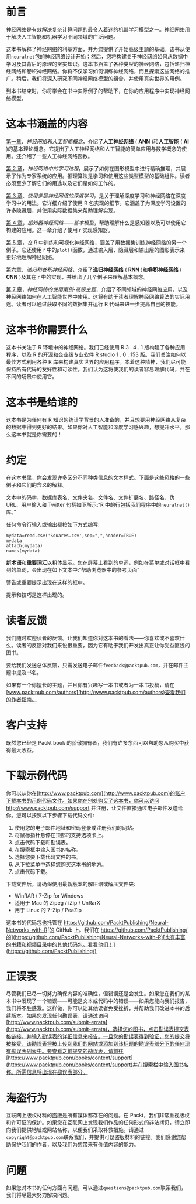 

# 前言

神经网络是有效解决复杂计算问题的最令人着迷的机器学习模型之一。神经网络用于解决人工智能和机器学习不同领域的广泛问题。

这本书解释了神经网络的利基方面，并为您提供了开始高级主题的基础。该书从使用`neuralnet`包的神经网络设计开始；然后，您将构建关于神经网络如何从数据中学习及其背后的原理的坚实知识。这本书涵盖了各种类型的神经网络，包括递归神经网络和卷积神经网络。你将不仅学习如何训练神经网络，而且探索这些网络的推广。稍后，我们将深入研究不同神经网络模型的组合，并使用真实世界的用例。

到本书结束时，你将学会在书中实际例子的帮助下，在你的应用程序中实现神经网络模型。



# 这本书涵盖的内容

[第一章](b283a577-2201-43eb-877c-f281677370bf.xhtml)、*神经网络和人工智能概念*，介绍了**人工神经网络** ( **ANN** )和**人工智能** ( **AI** )的基本理论概念。它提出了人工神经网络和人工智能的简单应用与数学概念的使用。还介绍了一些人工神经网络函数。

[第 2 章](9318274a-72ac-4475-a140-7aaf92253400.xhtml)，*神经网络中的学习过程*，展示了如何在图形模型中进行精确推理，并展示了作为专家系统的应用。推理算法是学习和使用这些类型模型的基础组件。读者必须至少了解它们的用途以及它们是如何工作的。

[第 3 章](b5f75068-f1e3-465e-969d-a8f1ad48378d.xhtml)、*使用多层神经网络的深度学习*，是关于理解深度学习和神经网络在深度学习中的用法。它详细介绍了使用 R 包实现的细节。它涵盖了为深度学习设置的许多隐藏层，并使用实际数据集来帮助理解实现。

[第 4 章](0eca6488-d9c4-4e88-99ea-5650a3f3a998.xhtml)，*感知器神经网络——基本模型*，帮助理解什么是感知器以及可以使用它构建的应用。这一章介绍了使用 r 实现感知器。

[第 5 章](d3905bda-321c-4496-99dc-391f612240f3.xhtml)，*在 R* 中训练和可视化神经网络，涵盖了用数据集训练神经网络的另一个例子。它还使用 r 中的`plot()`函数，通过输入层、隐藏层和输出层的图形表示来更好地理解神经网络。

[第六章](9b6a3094-fd1c-41bd-b334-0bf08eadb9a6.xhtml)、*递归和卷积神经网络*，介绍了**递归神经网络** ( **RNN** )和**卷积神经网络** ( **CNN** )及其在 r 中的实现，并给出了几个例子来理解基本概念。

[第 7 章](e3bdb377-05bc-40d2-87ed-6085861eca56.xhtml)，*神经网络的使用案例-高级主题*，介绍了不同领域的神经网络应用，以及神经网络如何在人工智能世界中使用。这将有助于读者理解神经网络算法的实际用途。读者可以通过获取不同的数据集并运行 R 代码来进一步提高自己的技能。



# 这本书你需要什么

这本书关注于 R 环境中的神经网络。我们已经使用 R 3 . 4 . 1 版构建了各种应用程序，以及 R 的开源和企业级专业软件 R studio 1 . 0 . 153 版。我们关注如何以最佳方式利用各种 R 库来构建真实世界的应用程序。本着这种精神，我们尽可能保持所有代码的友好性和可读性。我们认为这将使我们的读者容易理解代码，并在不同的场景中使用它。



# 这本书是给谁的

这本书是为任何有 R 知识的统计学背景的人准备的，并且想要用神经网络从复杂的数据中得到更好的结果。如果你对人工智能和深度学习感兴趣，想提升水平，那么这本书就是你需要的！



# 约定

在这本书里，你会发现许多区分不同种类信息的文本样式。下面是这些风格的一些例子和它们的含义的解释。

文本中的码字、数据库表名、文件夹名、文件名、文件扩展名、路径名、伪 URL、用户输入和 Twitter 句柄如下所示:“R 中的行包括我们程序中的`neuralnet()`库。”

任何命令行输入或输出都按如下方式编写:

```
mydata=read.csv('Squares.csv',sep=",",header=TRUE)
mydata
attach(mydata)
names(mydata)
```

**新术语**和**重要词汇**以粗体显示。您在屏幕上看到的单词，例如在菜单或对话框中看到的单词，会出现在如下文本中:“帮助浏览器中的参考页面”

警告或重要提示出现在这样的框中。

提示和技巧是这样出现的。



# 读者反馈

我们随时欢迎读者的反馈。让我们知道你对这本书的看法——你喜欢或不喜欢什么。读者的反馈对我们来说很重要，因为它有助于我们开发出真正让你受益匪浅的图书。

要给我们发送总体反馈，只需发送电子邮件`feedback@packtpub.com`，并在邮件主题中提及书名。

如果有一个你擅长的主题，并且你有兴趣写一本书或者为一本书投稿，请在[www.packtpub.com/authors](http://www.packtpub.com/authors)查看我们的作者指南。



# 客户支持

既然您已经是 Packt book 的骄傲拥有者，我们有许多东西可以帮助您从购买中获得最大收益。



# 下载示例代码

你可以从你在[http://www.packtpub.com](http://www.packtpub.com)的账户下载本书的示例代码文件。如果你在别处购买了这本书，你可以访问 http://www.packtpub.com/support 并注册，让文件直接通过电子邮件发送给你。您可以按照以下步骤下载代码文件:

1.  使用您的电子邮件地址和密码登录或注册我们的网站。
2.  将鼠标指针悬停在顶部的支持选项卡上。
3.  点击代码下载和勘误表。
4.  在搜索框中输入图书的名称。
5.  选择您要下载代码文件的书。
6.  从下拉菜单中选择您购买这本书的地方。
7.  点击代码下载。

下载文件后，请确保使用最新版本的解压缩或解压文件夹:

*   WinRAR / 7-Zip for Windows
*   适用于 Mac 的 Zipeg / iZip / UnRarX
*   用于 Linux 的 7-Zip / PeaZip

这本书的代码包也托管在 https://github.com/PacktPublishing/Neural-Networks-with-R[的 GitHub 上。我们在 https://github.com/PacktPublishing/的](https://github.com/PacktPublishing/Neural-Networks-with-R)[也有丰富的书籍和视频目录中的其他代码包。看看他们！](https://github.com/PacktPublishing/)



# 正误表

尽管我们已尽一切努力确保内容的准确性，但错误还是会发生。如果您在我们的某本书中发现了一个错误——可能是文本或代码中的错误——如果您能向我们报告，我们将不胜感激。这样做，你可以让其他读者免受挫折，并帮助我们改进本书的后续版本。如果您发现任何勘误表，请通过访问[http://www.packtpub.com/submit-errata](http://www.packtpub.com/submit-errata)，选择您的图书，点击勘误表提交表格链接，并输入勘误表的详细信息来报告。一旦您的勘误表得到验证，您的提交将被接受，该勘误表将被上传到我们的网站或添加到该标题的勘误表部分下的任何现有勘误表列表中。要查看之前提交的勘误表，请前往[https://www.packtpub.com/books/content/support](https://www.packtpub.com/books/content/support)并在搜索栏中输入图书名称。所需信息将出现在勘误表部分。



# 海盗行为

互联网上版权材料的盗版是所有媒体都存在的问题。在 Packt，我们非常重视版权和许可证的保护。如果您在互联网上发现我们作品的任何形式的非法拷贝，请立即向我们提供地址或网站名称，以便我们采取补救措施。请通过`copyright@packtpub.com`联系我们，并提供可疑盗版材料的链接。我们感谢您帮助保护我们的作者，以及我们为您带来有价值内容的能力。



# 问题

如果您对本书的任何方面有问题，可以通过`questions@packtpub.com`联系我们，我们将尽最大努力解决问题。